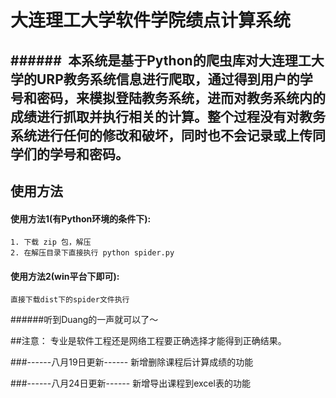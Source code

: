 大连理工大学软件学院绩点计算系统
========
######&ensp;**本系统**是基于Python的爬虫库对大连理工大学的URP教务系统信息进行爬取，通过得到用户的学号和密码，来模拟登陆教务系统，进而对教务系统内的成绩进行抓取并执行相关的计算。整个过程没有对教务系统进行任何的修改和破坏，同时也不会记录或上传同学们的学号和密码。
---
## 使用方法
#### 使用方法1(有Python环境的条件下):
	1. 下载 zip 包，解压
	2. 在解压目录下直接执行 python spider.py

#### 使用方法2(win平台下即可):
	直接下载dist下的spider文件执行

######听到Duang的一声就可以了～

##注意：
专业是软件工程还是网络工程要正确选择才能得到正确结果。

###------八月19日更新------
新增删除课程后计算成绩的功能

###------八月24日更新------
新增导出课程到excel表的功能
